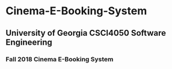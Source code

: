 # Cinema-E-Booking-System
## University of Georgia CSCI4050 Software Engineering

### Fall 2018 Cinema E-Booking System

